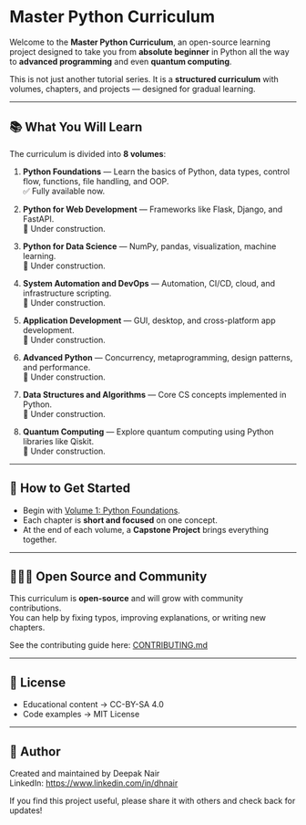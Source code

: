 # Master Python Curriculum

Welcome to the **Master Python Curriculum**, an open-source learning project designed to take you from **absolute beginner** in Python all the way to **advanced programming** and even **quantum computing**.

This is not just another tutorial series. It is a **structured curriculum** with volumes, chapters, and projects — designed for gradual learning.

-------------------------------------------------------------------

## 📚 What You Will Learn

The curriculum is divided into **8 volumes**:

1. **Python Foundations** — Learn the basics of Python, data types, control flow, functions, file handling, and OOP.  
   ✅ Fully available now.  

2. **Python for Web Development** — Frameworks like Flask, Django, and FastAPI.  
   🚧 Under construction.  

3. **Python for Data Science** — NumPy, pandas, visualization, machine learning.  
   🚧 Under construction.  

4. **System Automation and DevOps** — Automation, CI/CD, cloud, and infrastructure scripting.  
   🚧 Under construction.  

5. **Application Development** — GUI, desktop, and cross-platform app development.  
   🚧 Under construction.  

6. **Advanced Python** — Concurrency, metaprogramming, design patterns, and performance.  
   🚧 Under construction.  

7. **Data Structures and Algorithms** — Core CS concepts implemented in Python.  
   🚧 Under construction.  

8. **Quantum Computing** — Explore quantum computing using Python libraries like Qiskit.  
   🚧 Under construction.  

-------------------------------------------------------------------

## 🚀 How to Get Started

- Begin with [Volume 1: Python Foundations](Volume1_Foundations_Index.md).  
- Each chapter is **short and focused** on one concept.  
- At the end of each volume, a **Capstone Project** brings everything together.  

-------------------------------------------------------------------

## 🧑‍🤝‍🧑 Open Source and Community

This curriculum is **open-source** and will grow with community contributions.  
You can help by fixing typos, improving explanations, or writing new chapters.

See the contributing guide here: [CONTRIBUTING.md](CONTRIBUTING.md)

-------------------------------------------------------------------

## 📖 License

- Educational content -> CC-BY-SA 4.0  
- Code examples -> MIT License  

-------------------------------------------------------------------

## 👤 Author

Created and maintained by Deepak Nair  
LinkedIn: https://www.linkedin.com/in/dhnair

If you find this project useful, please share it with others and check back for updates!
